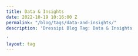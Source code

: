 ```yaml
---
title: Data & Insights
date: 2022-10-19 10:16:00 Z
permalink: "/blog/tags/data-and-insights/"
description: 'Dressipi Blog Tag: Data & Insights

'
layout: tag
---
```


